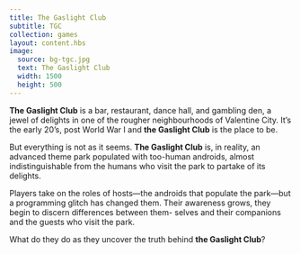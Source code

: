 ```yaml
---
title: The Gaslight Club
subtitle: TGC
collection: games
layout: content.hbs
image:
  source: bg-tgc.jpg
  text: The Gaslight Club
  width: 1500
  height: 500
---
```


**The Gaslight Club** is a bar, restaurant, dance hall, and gambling den, a jewel of delights in one of the rougher neighbourhoods of Valentine City. It’s the early 20’s, post World War I and **the Gaslight Club** is the place to be.

But everything is not as it seems. **The Gaslight Club** is, in reality, an advanced theme park populated with too-human androids, almost indistinguishable from the humans who visit the park to partake of its delights.

Players take on the roles of hosts&mdash;the androids that populate the park&mdash;but a programming glitch has changed them. Their awareness grows, they begin to discern differences between them- selves and their companions and the guests who visit the park.

What do they do as they uncover the truth behind **the Gaslight Club**?
